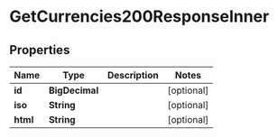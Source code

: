 

# GetCurrencies200ResponseInner


## Properties

| Name | Type | Description | Notes |
|------------ | ------------- | ------------- | -------------|
|**id** | **BigDecimal** |  |  [optional] |
|**iso** | **String** |  |  [optional] |
|**html** | **String** |  |  [optional] |



